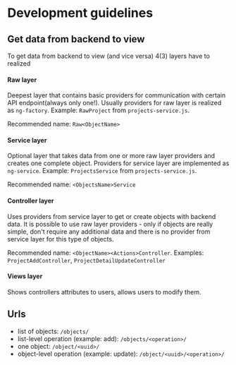 # Development guidelines

## Get data from backend to view

To get data from backend to view (and vice versa) 4(3) layers have to realized

#### Raw layer
Deepest layer that contains basic providers for communication with certain API endpoint(always only one!).
Usually providers for raw layer is realized as `ng-factory`. Example: `RawProject` from `projects-service.js`.

Recommended name: `Raw<ObjectName>`

#### Service layer
Optional layer that takes data from one or more raw layer providers and creates one complete object.
Providers for service layer are implemented as `ng-service`. Example: `ProjectsService` from `projects-service.js`.

Recommended name: `<ObjectsName>Service`

#### Controller layer
Uses providers from service layer to get or create objects with backend data.
It is possible to use raw layer providers - only if objects are really simple, don't require any additional data and there is no provider from service layer for this type of objects.

Recommended name: `<ObjectName><Actions>Controller`. Examples: `ProjectAddController`, `ProjectDetailUpdateController`

#### Views layer
Shows controllers attributes to users, allows users to modify them.


## Urls

 - list of objects: `/objects/`
 - list-level operation (example: add): `/objects/<operation>/`
 - one object: `/object/<uuid>/`
 - object-level operation (example: update): `/object/<uuid>/<operation>/`